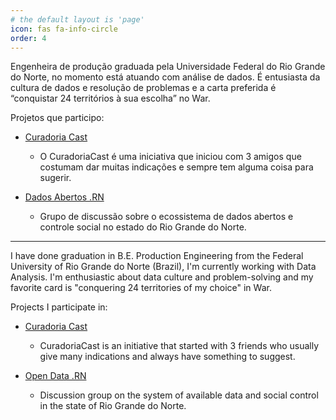 ```yaml
---
# the default layout is 'page'
icon: fas fa-info-circle
order: 4
---
```


Engenheira de produção graduada pela Universidade Federal do Rio Grande do Norte, no momento está atuando com análise de dados.
É entusiasta da cultura de dados e resolução de problemas e a carta preferida é “conquistar 24 territórios à sua escolha” no War.

Projetos que participo:

- [Curadoria Cast](https://www.curadoriacast.net/)

  - O CuradoriaCast é uma iniciativa que iniciou com 3 amigos que costumam dar muitas indicações e sempre tem alguma coisa para sugerir.

- [Dados Abertos .RN](https://github.com/dadosabertosrn/DadosAbertosRN)

  - Grupo de discussão sobre o ecossistema de dados abertos e controle social no estado do Rio Grande do Norte.

---

I have done graduation in B.E. Production Engineering from the Federal University of Rio Grande do Norte (Brazil), I'm currently working with Data Analysis.
I'm enthusiastic about data culture and problem-solving and my favorite card is "conquering 24 territories of my choice" in War.

Projects I participate in:

- [Curadoria Cast](https://www.curadoriacast.net/)

  - CuradoriaCast is an initiative that started with 3 friends who usually give many indications and always have something to suggest.

- [Open Data .RN](https://github.com/dadosabertosrn/DadosAbertosRN)

  - Discussion group on the system of available data and social control in the state of Rio Grande do Norte.
